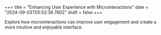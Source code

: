 +++
title = "Enhancing User Experience with Microinteractions"
date = "2024-09-03T05:52:36.760Z"
draft = false
+++

  Explore how microinteractions can improve user engagement and create a more intuitive and enjoyable interface.
        